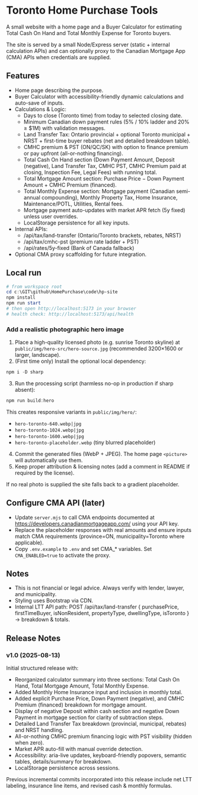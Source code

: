 # Toronto Home Purchase Tools

A small website with a home page and a Buyer Calculator for estimating Total Cash On Hand and Total Monthly Expense for Toronto buyers.

The site is served by a small Node/Express server (static + internal calculation APIs) and can optionally proxy to the Canadian Mortgage App (CMA) APIs when credentials are supplied.

## Features
- Home page describing the purpose.
- Buyer Calculator with accessibility-friendly dynamic calculations and auto-save of inputs.
- Calculations & Logic:
  - Days to close (Toronto time) from today to selected closing date.
  - Minimum Canadian down payment rules (5% / 10% ladder and 20% ≥ $1M) with validation messages.
  - Land Transfer Tax: Ontario provincial + optional Toronto municipal + NRST + first-time buyer rebates (net and detailed breakdown table).
  - CMHC premium & PST (ON/QC/SK) with option to finance premium or pay upfront (all-or-nothing financing).
  - Total Cash On Hand section (Down Payment Amount, Deposit (negative), Land Transfer Tax, CMHC PST, CMHC Premium paid at closing, Inspection Fee, Legal Fees) with running total.
  - Total Mortgage Amount section: Purchase Price − Down Payment Amount + CMHC Premium (financed).
  - Total Monthly Expense section: Mortgage payment (Canadian semi-annual compounding), Monthly Property Tax, Home Insurance, Maintenance/POTL, Utilities, Rental fees.
  - Mortgage payment auto-updates with market APR fetch (5y fixed) unless user overrides.
  - LocalStorage persistence for all key inputs.
- Internal APIs:
  - /api/tax/land-transfer (Ontario/Toronto brackets, rebates, NRST)
  - /api/tax/cmhc-pst (premium rate ladder + PST)
  - /api/rates/5y-fixed (Bank of Canada fallback)
- Optional CMA proxy scaffolding for future integration.

## Local run

```powershell
# from workspace root
cd c:\GIT\github\HomePurchase\code\hp-site
npm install
npm run start
# then open http://localhost:5173 in your browser
# health check: http://localhost:5173/api/health
```

### Add a realistic photographic hero image
1. Place a high-quality licensed photo (e.g. sunrise Toronto skyline) at `public/img/hero-src/hero-source.jpg` (recommended 3200×1600 or larger, landscape).
2. (First time only) Install the optional local dependency:

  ```powershell
  npm i -D sharp
  ```

3. Run the processing script (harmless no-op in production if sharp absent):

  ```powershell
  npm run build:hero
  ```

  This creates responsive variants in `public/img/hero/`:
  - `hero-toronto-640.webp|jpg`
  - `hero-toronto-1024.webp|jpg`
  - `hero-toronto-1600.webp|jpg`
  - `hero-toronto-placeholder.webp` (tiny blurred placeholder)

4. Commit the generated files (WebP + JPEG). The home page `<picture>` will automatically use them.
5. Keep proper attribution & licensing notes (add a comment in README if required by the license).

If no real photo is supplied the site falls back to a gradient placeholder.

## Configure CMA API (later)
- Update `server.mjs` to call CMA endpoints documented at https://developers.canadianmortgageapp.com/ using your API key.
- Replace the placeholder responses with real amounts and ensure inputs match CMA requirements (province=ON, municipality=Toronto where applicable).
 - Copy `.env.example` to `.env` and set CMA_* variables. Set `CMA_ENABLED=true` to activate the proxy.

## Notes
- This is not financial or legal advice. Always verify with lender, lawyer, and municipality.
- Styling uses Bootstrap via CDN.
- Internal LTT API path: POST /api/tax/land-transfer { purchasePrice, firstTimeBuyer, isNonResident, propertyType, dwellingType, isToronto } → breakdown & totals.

## Release Notes

### v1.0 (2025-08-13)
Initial structured release with:
- Reorganized calculator summary into three sections: Total Cash On Hand, Total Mortgage Amount, Total Monthly Expense.
- Added Monthly Home Insurance input and inclusion in monthly total.
- Added explicit Purchase Price, Down Payment (negative), and CMHC Premium (financed) breakdown for mortgage amount.
- Display of negative Deposit within cash section and negative Down Payment in mortgage section for clarity of subtraction steps.
- Detailed Land Transfer Tax breakdown (provincial, municipal, rebates) and NRST handling.
- All-or-nothing CMHC premium financing logic with PST visibility (hidden when zero).
- Market APR auto-fill with manual override detection.
- Accessibility: aria-live updates, keyboard-friendly popovers, semantic tables, details/summary for breakdown.
- LocalStorage persistence across sessions.

Previous incremental commits incorporated into this release include net LTT labeling, insurance line items, and revised cash & monthly formulas.
